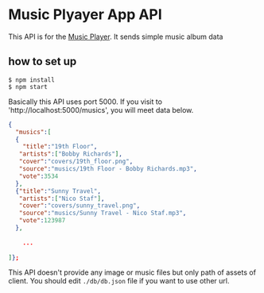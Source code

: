# Music Plyayer App API

This API is for the [Music Player](https://github.com/iknowahra/musicPlayer/). It sends simple music album data

## how to set up

```bas
$ npm install
$ npm start
```



Basically this API uses port 5000. If you visit to 'http://localhost:5000/musics', you will meet data below.

```json
{
  "musics":[
  {
    "title":"19th Floor",
   "artists":["Bobby Richards"],
   "cover":"covers/19th_floor.png",
   "source":"musics/19th Floor - Bobby Richards.mp3",
   "vote":3534
  },
  {"title":"Sunny Travel",
   "artists":["Nico Staf"],
   "cover":"covers/sunny_travel.png",
   "source":"musics/Sunny Travel - Nico Staf.mp3",
   "vote":123987
  }, 
    
    ... 
    
]}; 
```



This API doesn't provide any image or music files but only path of assets of client. You should edit `./db/db.json` file if you want to use other url.

